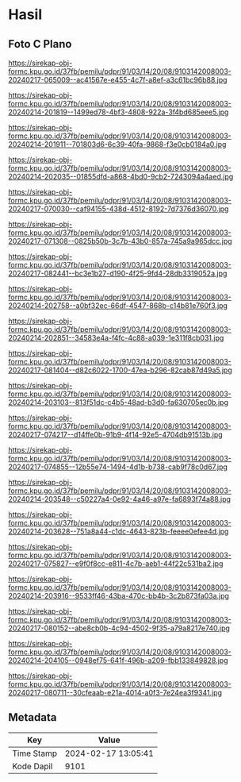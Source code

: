 # Hasil

## Foto C Plano

https://sirekap-obj-formc.kpu.go.id/37fb/pemilu/pdpr/91/03/14/20/08/9103142008003-20240217-065009--ac41567e-e455-4c7f-a8ef-a3c61bc96b88.jpg

https://sirekap-obj-formc.kpu.go.id/37fb/pemilu/pdpr/91/03/14/20/08/9103142008003-20240214-201819--1499ed78-4bf3-4808-922a-3f4bd685eee5.jpg

https://sirekap-obj-formc.kpu.go.id/37fb/pemilu/pdpr/91/03/14/20/08/9103142008003-20240214-201911--701803d6-6c39-40fa-9868-f3e0cb0184a0.jpg

https://sirekap-obj-formc.kpu.go.id/37fb/pemilu/pdpr/91/03/14/20/08/9103142008003-20240214-202035--01855dfd-a868-4bd0-9cb2-7243094a4aed.jpg

https://sirekap-obj-formc.kpu.go.id/37fb/pemilu/pdpr/91/03/14/20/08/9103142008003-20240217-070030--caf94155-438d-4512-8192-7d7376d36070.jpg

https://sirekap-obj-formc.kpu.go.id/37fb/pemilu/pdpr/91/03/14/20/08/9103142008003-20240217-071308--0825b50b-3c7b-43b0-857a-745a9a965dcc.jpg

https://sirekap-obj-formc.kpu.go.id/37fb/pemilu/pdpr/91/03/14/20/08/9103142008003-20240217-082441--bc3e1b27-d190-4f25-9fd4-28db3319052a.jpg

https://sirekap-obj-formc.kpu.go.id/37fb/pemilu/pdpr/91/03/14/20/08/9103142008003-20240214-202758--a0bf32ec-66df-4547-868b-c14b81e760f3.jpg

https://sirekap-obj-formc.kpu.go.id/37fb/pemilu/pdpr/91/03/14/20/08/9103142008003-20240214-202851--34583e4a-f4fc-4c88-a039-1e311f8cb031.jpg

https://sirekap-obj-formc.kpu.go.id/37fb/pemilu/pdpr/91/03/14/20/08/9103142008003-20240217-081404--d82c6022-1700-47ea-b296-82cab87d49a5.jpg

https://sirekap-obj-formc.kpu.go.id/37fb/pemilu/pdpr/91/03/14/20/08/9103142008003-20240214-203103--813f51dc-c4b5-48ad-b3d0-fa630705ec0b.jpg

https://sirekap-obj-formc.kpu.go.id/37fb/pemilu/pdpr/91/03/14/20/08/9103142008003-20240217-074217--d14ffe0b-91b9-4f14-92e5-4704db91513b.jpg

https://sirekap-obj-formc.kpu.go.id/37fb/pemilu/pdpr/91/03/14/20/08/9103142008003-20240217-074855--12b55e74-1494-4d1b-b738-cab9f78c0d67.jpg

https://sirekap-obj-formc.kpu.go.id/37fb/pemilu/pdpr/91/03/14/20/08/9103142008003-20240214-203548--c50227a4-0e92-4a46-a97e-fa6893f74a88.jpg

https://sirekap-obj-formc.kpu.go.id/37fb/pemilu/pdpr/91/03/14/20/08/9103142008003-20240214-203628--751a8a44-c1dc-4643-823b-feeee0efee4d.jpg

https://sirekap-obj-formc.kpu.go.id/37fb/pemilu/pdpr/91/03/14/20/08/9103142008003-20240217-075827--e9f0f8cc-e811-4c7b-aeb1-44f22c531ba2.jpg

https://sirekap-obj-formc.kpu.go.id/37fb/pemilu/pdpr/91/03/14/20/08/9103142008003-20240214-203916--9533ff46-43ba-470c-bb4b-3c2b873fa03a.jpg

https://sirekap-obj-formc.kpu.go.id/37fb/pemilu/pdpr/91/03/14/20/08/9103142008003-20240217-080152--abe8cb0b-4c94-4502-9f35-a79a8217e740.jpg

https://sirekap-obj-formc.kpu.go.id/37fb/pemilu/pdpr/91/03/14/20/08/9103142008003-20240214-204105--0948ef75-641f-496b-a209-fbb133849828.jpg

https://sirekap-obj-formc.kpu.go.id/37fb/pemilu/pdpr/91/03/14/20/08/9103142008003-20240217-080711--30cfeaab-e21a-4014-a0f3-7e24ea3f9341.jpg


## Metadata

| Key        | Value               |
| ---------- | ------------------- |
| Time Stamp | 2024-02-17 13:05:41 |
| Kode Dapil | 9101                |



